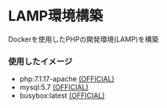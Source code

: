 # LAMP環境構築
Dockerを使用したPHPの開発環境(LAMP)を構築

### 使用したイメージ
* php:7.1.17-apache [(OFFICIAL)](https://hub.docker.com/_/php/)
* mysql:5.7 [(OFFICIAL)](https://hub.docker.com/_/mysql/)
* busybox:latest [(OFFICIAL)](https://hub.docker.com/_/busybox/)
